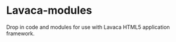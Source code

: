 Lavaca-modules
==============

Drop in code and modules for use with Lavaca HTML5 application framework.
